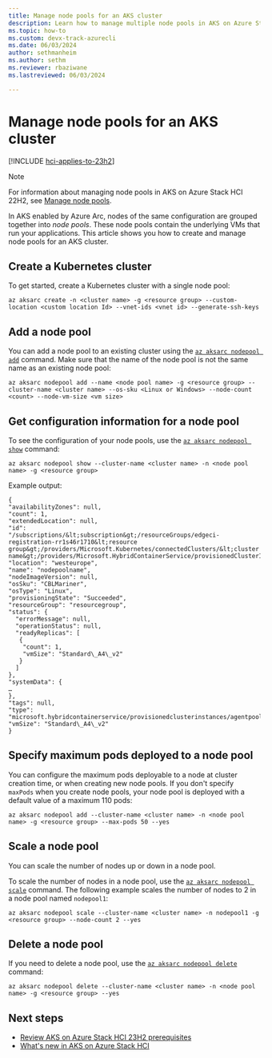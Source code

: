 ```yaml
---
title: Manage node pools for an AKS cluster
description: Learn how to manage multiple node pools in AKS on Azure Stack HCI 23H2.
ms.topic: how-to
ms.custom: devx-track-azurecli
ms.date: 06/03/2024
author: sethmanheim
ms.author: sethm 
ms.reviewer: rbaziwane
ms.lastreviewed: 06/03/2024

---
```


# Manage node pools for an AKS cluster

[!INCLUDE [hci-applies-to-23h2](includes/hci-applies-to-23h2.md)]

> [!NOTE]
> For information about managing node pools in AKS on Azure Stack HCI 22H2, see [Manage node pools](manage-node-pools-22h2.md).

In AKS enabled by Azure Arc, nodes of the same configuration are grouped together into *node pools*. These node pools contain the underlying VMs that run your applications. This article shows you how to create and manage node pools for an AKS cluster.

## Create a Kubernetes cluster

To get started, create a Kubernetes cluster with a single node pool:

```azurecli
az aksarc create -n <cluster name> -g <resource group> --custom-location <custom location Id> --vnet-ids <vnet id> --generate-ssh-keys
```

## Add a node pool

You can add a node pool to an existing cluster using the [`az aksarc nodepool add`](/cli/azure/aksarc/nodepool#az-aksarc-nodepool-add) command. Make sure that the name of the node pool is not the same name as an existing node pool:

```azurecli
az aksarc nodepool add --name <node pool name> -g <resource group> --cluster-name <cluster name> --os-sku <Linux or Windows> --node-count <count> --node-vm-size <vm size>
```

## Get configuration information for a node pool

To see the configuration of your node pools, use the [`az aksarc nodepool show`](/cli/azure/aksarc/nodepool#az-aksarc-nodepool-show) command:

```azurecli
az aksarc nodepool show --cluster-name <cluster name> -n <node pool name> -g <resource group>
```

Example output:

```output
{
"availabilityZones": null,
"count": 1,
"extendedLocation": null,
"id":
"/subscriptions/&lt;subscription&gt;/resourceGroups/edgeci-registration-rr1s46r1710&lt;resource
group&gt;/providers/Microsoft.Kubernetes/connectedClusters/&lt;cluster
name&gt;/providers/Microsoft.HybridContainerService/provisionedClusterInstances/default/agentPools/&lt;nodepoolname&gt;",
"location": "westeurope",
"name": "nodepoolname",
"nodeImageVersion": null,
"osSku": "CBLMariner",
"osType": "Linux",
"provisioningState": "Succeeded",
"resourceGroup": "resourcegroup",
"status": {
  "errorMessage": null,
  "operationStatus": null,
  "readyReplicas": [
   {
    "count": 1,
    "vmSize": "Standard\_A4\_v2"
   }
  ]
},
"systemData": {
…
},
"tags": null,
"type":
"microsoft.hybridcontainerservice/provisionedclusterinstances/agentpools",
"vmSize": "Standard\_A4\_v2"
}
```

## Specify maximum pods deployed to a node pool

You can configure the maximum pods deployable to a node at cluster creation time, or when creating new node pools. If you don't specify `maxPods` when you create node pools, your node pool is deployed with a default value of a maximum 110 pods:

```azurecli
az aksarc nodepool add --cluster-name <cluster name> -n <node pool name> -g <resource group> --max-pods 50 --yes
```

## Scale a node pool

You can scale the number of nodes up or down in a node pool.

To scale the number of nodes in a node pool, use the [`az aksarc nodepool scale`](/cli/azure/aksarc/nodepool#az-aksarc-nodepool-scale) command. The following example scales the number of
nodes to 2 in a node pool named `nodepool1`:

```azurecli
az aksarc nodepool scale --cluster-name <cluster name> -n nodepool1 -g <resource group> --node-count 2 --yes
```

## Delete a node pool

If you need to delete a node pool, use the [`az aksarc nodepool delete`](/cli/azure/aksarc/nodepool#az-aksarc-nodepool-delete) command:

```azurecli
az aksarc nodepool delete --cluster-name <cluster name> -n <node pool name> -g <resource group> --yes
```

## Next steps

- [Review AKS on Azure Stack HCI 23H2 prerequisites](aks-hci-network-system-requirements.md)
- [What's new in AKS on Azure Stack HCI](/azure-stack/hci/whats-new)
